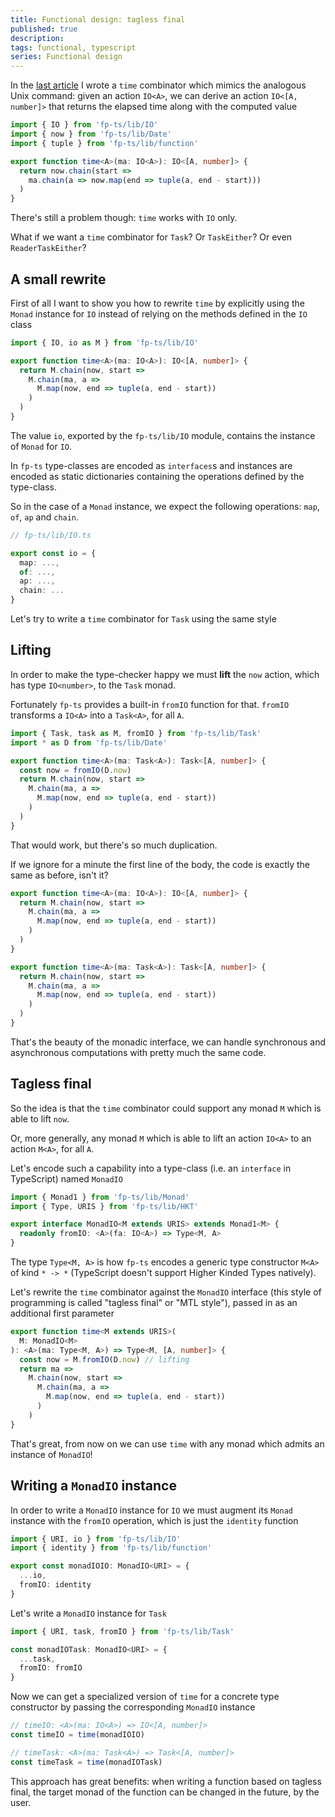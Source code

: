 ```yaml
---
title: Functional design: tagless final
published: true
description:
tags: functional, typescript
series: Functional design
---
```


In the [last article](https://dev.to/gcanti/functional-design-how-to-make-the-time-combinator-more-general-3fge) I wrote a `time` combinator which mimics the analogous Unix command: given an action `IO<A>`, we can derive an action `IO<[A, number]>` that returns the elapsed time along with the computed value

```ts
import { IO } from 'fp-ts/lib/IO'
import { now } from 'fp-ts/lib/Date'
import { tuple } from 'fp-ts/lib/function'

export function time<A>(ma: IO<A>): IO<[A, number]> {
  return now.chain(start =>
    ma.chain(a => now.map(end => tuple(a, end - start)))
  )
}
```

There's still a problem though: `time` works with `IO` only.

What if we want a `time` combinator for `Task`? Or `TaskEither`? Or even `ReaderTaskEither`?

## A small rewrite

First of all I want to show you how to rewrite `time` by explicitly using the `Monad` instance for `IO` instead of relying on the methods defined in the `IO` class

```ts
import { IO, io as M } from 'fp-ts/lib/IO'

export function time<A>(ma: IO<A>): IO<[A, number]> {
  return M.chain(now, start =>
    M.chain(ma, a =>
      M.map(now, end => tuple(a, end - start))
    )
  )
}
```

The value `io`, exported by the `fp-ts/lib/IO` module, contains the instance of `Monad` for `IO`.

In `fp-ts` type-classes are encoded as `interfaces`s and instances are encoded as static dictionaries containing the operations defined by the type-class.

So in the case of a `Monad` instance, we expect the following operations: `map`, `of`, `ap` and `chain`.

```ts
// fp-ts/lib/IO.ts

export const io = {
  map: ...,
  of: ...,
  ap: ...,
  chain: ...
}
```

Let's try to write a `time` combinator for `Task` using the same style

## Lifting

In order to make the type-checker happy we must **lift** the `now` action, which has type `IO<number>`, to the `Task` monad.

Fortunately `fp-ts` provides a built-in `fromIO` function for that. `fromIO` transforms a `IO<A>` into a `Task<A>`, for all `A`.

```ts
import { Task, task as M, fromIO } from 'fp-ts/lib/Task'
import * as D from 'fp-ts/lib/Date'

export function time<A>(ma: Task<A>): Task<[A, number]> {
  const now = fromIO(D.now)
  return M.chain(now, start =>
    M.chain(ma, a =>
      M.map(now, end => tuple(a, end - start))
    )
  )
}
```

That would work, but there's so much duplication.

If we ignore for a minute the first line of the body, the code is exactly the same as before, isn't it?

```ts
export function time<A>(ma: IO<A>): IO<[A, number]> {
  return M.chain(now, start =>
    M.chain(ma, a =>
      M.map(now, end => tuple(a, end - start))
    )
  )
}

export function time<A>(ma: Task<A>): Task<[A, number]> {
  return M.chain(now, start =>
    M.chain(ma, a =>
      M.map(now, end => tuple(a, end - start))
    )
  )
}
```

That's the beauty of the monadic interface, we can handle synchronous and asynchronous computations with pretty much the same code.

## Tagless final

So the idea is that the `time` combinator could support any monad `M` which is able to lift `now`.

Or, more generally, any monad `M` which is able to lift an action `IO<A>` to an action `M<A>`, for all `A`.

Let's encode such a capability into a type-class (i.e. an `interface` in TypeScript) named `MonadIO`

```ts
import { Monad1 } from 'fp-ts/lib/Monad'
import { Type, URIS } from 'fp-ts/lib/HKT'

export interface MonadIO<M extends URIS> extends Monad1<M> {
  readonly fromIO: <A>(fa: IO<A>) => Type<M, A>
}
```

The type `Type<M, A>` is how `fp-ts` encodes a generic type constructor `M<A>` of kind `* -> *` (TypeScript doesn't support Higher Kinded Types natively).

Let's rewrite the `time` combinator against the `MonadIO` interface (this style of programming is called "tagless final" or "MTL style"), passed in as an additional first parameter

```ts
export function time<M extends URIS>(
  M: MonadIO<M>
): <A>(ma: Type<M, A>) => Type<M, [A, number]> {
  const now = M.fromIO(D.now) // lifting
  return ma =>
    M.chain(now, start =>
      M.chain(ma, a =>
        M.map(now, end => tuple(a, end - start))
      )
    )
}
```

That's great, from now on we can use `time` with any monad which admits an instance of `MonadIO`!

## Writing a `MonadIO` instance

In order to write a `MonadIO` instance for `IO` we must augment its `Monad` instance with the `fromIO` operation, which is just the `identity` function

```ts
import { URI, io } from 'fp-ts/lib/IO'
import { identity } from 'fp-ts/lib/function'

export const monadIOIO: MonadIO<URI> = {
  ...io,
  fromIO: identity
}
```

Let's write a `MonadIO` instance for `Task`

```ts
import { URI, task, fromIO } from 'fp-ts/lib/Task'

const monadIOTask: MonadIO<URI> = {
  ...task,
  fromIO: fromIO
}
```

Now we can get a specialized version of `time` for a concrete type constructor by passing the corresponding `MonadIO` instance

```ts
// timeIO: <A>(ma: IO<A>) => IO<[A, number]>
const timeIO = time(monadIOIO)

// timeTask: <A>(ma: Task<A>) => Task<[A, number]>
const timeTask = time(monadIOTask)
```

This approach has great benefits: when writing a function based on tagless final, the target monad of the function can be changed in the future, by the user.
